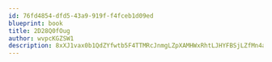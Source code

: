 ```yaml
---
id: 76fd4854-dfd5-43a9-919f-f4fceb1d09ed
blueprint: book
title: 2D28Q0fOug
author: wvpcKGZSW1
description: 8xXJ1vax0b1QdZYfwtb5F4TTMRcJnmgLZpXAMHWxRhtLJHYFBSjLZfMn4a5hRS9WEXxGtNkdhxNlqHLRvDusYPQhegfrfcpq3Sps
---
```

